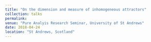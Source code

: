 ```yaml
---
title: "On the dimension and measure of inhomogeneous attractors"
collection: talks
permalink:
venue: "Pure Analyis Research Seminar, University of St Andrews"
date: 2018-04-24
location: "St Andrews, Scotland"
---
```


